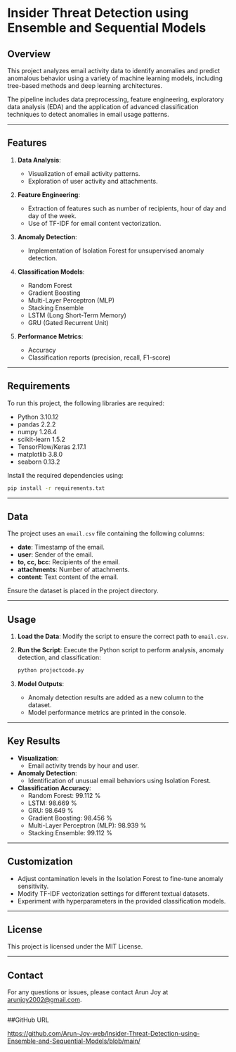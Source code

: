 # Insider Threat Detection using Ensemble and Sequential Models

## Overview

This project analyzes email activity data to identify anomalies and predict anomalous behavior using a variety of machine learning models, including tree-based methods and deep learning architectures.

The pipeline includes data preprocessing, feature engineering, exploratory data analysis (EDA) and the application of advanced classification techniques to detect anomalies in email usage patterns.

---

## Features

1. **Data Analysis**:
   - Visualization of email activity patterns.
   - Exploration of user activity and attachments.

2. **Feature Engineering**:
   - Extraction of features such as number of recipients, hour of day and day of the week.
   - Use of TF-IDF for email content vectorization.

3. **Anomaly Detection**:
   - Implementation of Isolation Forest for unsupervised anomaly detection.

4. **Classification Models**:
   - Random Forest
   - Gradient Boosting
   - Multi-Layer Perceptron (MLP)
   - Stacking Ensemble
   - LSTM (Long Short-Term Memory)
   - GRU (Gated Recurrent Unit)

5. **Performance Metrics**:
   - Accuracy
   - Classification reports (precision, recall, F1-score)

---

## Requirements

To run this project, the following libraries are required:

- Python 3.10.12
- pandas 2.2.2
- numpy 1.26.4
- scikit-learn 1.5.2
- TensorFlow/Keras 2.17.1
- matplotlib 3.8.0
- seaborn 0.13.2

Install the required dependencies using:

```bash
pip install -r requirements.txt
```

---

## Data

The project uses an `email.csv` file containing the following columns:
- **date**: Timestamp of the email.
- **user**: Sender of the email.
- **to, cc, bcc**: Recipients of the email.
- **attachments**: Number of attachments.
- **content**: Text content of the email.

Ensure the dataset is placed in the project directory.

---

## Usage

1. **Load the Data**:
   Modify the script to ensure the correct path to `email.csv`.

2. **Run the Script**:
   Execute the Python script to perform analysis, anomaly detection, and classification:
   ```bash
   python projectcode.py
   ```

3. **Model Outputs**:
   - Anomaly detection results are added as a new column to the dataset.
   - Model performance metrics are printed in the console.

---

## Key Results

- **Visualization**:
  - Email activity trends by hour and user.
- **Anomaly Detection**:
  - Identification of unusual email behaviors using Isolation Forest.
- **Classification Accuracy**:
  - Random Forest: 99.112 %
  - LSTM: 98.669 %
  - GRU: 98.649 %
  - Gradient Boosting: 98.456 %
  - Multi-Layer Perceptron (MLP): 98.939 %
  - Stacking Ensemble: 99.112 %

---

## Customization

- Adjust contamination levels in the Isolation Forest to fine-tune anomaly sensitivity.
- Modify TF-IDF vectorization settings for different textual datasets.
- Experiment with hyperparameters in the provided classification models.

---

## License

This project is licensed under the MIT License.

---

## Contact

For any questions or issues, please contact Arun Joy at arunjoy2002@gmail.com.

--- 

##GitHub URL

https://github.com/Arun-Joy-web/Insider-Threat-Detection-using-Ensemble-and-Sequential-Models/blob/main/

